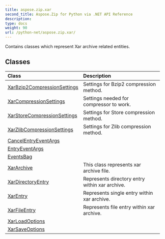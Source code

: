 ```yaml
---
title: aspose.zip.xar
second_title: Aspose.Zip for Python via .NET API Reference
description: 
type: docs
weight: 90
url: /python-net/aspose.zip.xar/
---
```



Contains classes which represent Xar archive related entities.

## Classes
| Class | Description |
| :- | :- |
|[XarBzip2CompressionSettings](/zip/python-net/aspose.zip.xar/xarbzip2compressionsettings/)|Settings for Bzip2 compression method.|
|[XarCompressionSettings](/zip/python-net/aspose.zip.xar/xarcompressionsettings/)|Settings needed for compressor to work.|
|[XarStoreCompressionSettings](/zip/python-net/aspose.zip.xar/xarstorecompressionsettings/)|Settings for Store compression method.|
|[XarZlibCompressionSettings](/zip/python-net/aspose.zip.xar/xarzlibcompressionsettings/)|Settings for Zlib compression method.|
|[CancelEntryEventArgs](/zip/python-net/aspose.zip.xar/cancelentryeventargs/)||
|[EntryEventArgs](/zip/python-net/aspose.zip.xar/entryeventargs/)||
|[EventsBag](/zip/python-net/aspose.zip.xar/eventsbag/)||
|[XarArchive](/zip/python-net/aspose.zip.xar/xararchive/)|This class represents xar archive file.|
|[XarDirectoryEntry](/zip/python-net/aspose.zip.xar/xardirectoryentry/)|Represents directory entry within xar archive.|
|[XarEntry](/zip/python-net/aspose.zip.xar/xarentry/)|Represents single entry within xar archive.|
|[XarFileEntry](/zip/python-net/aspose.zip.xar/xarfileentry/)|Represents file entry within xar archive.|
|[XarLoadOptions](/zip/python-net/aspose.zip.xar/xarloadoptions/)||
|[XarSaveOptions](/zip/python-net/aspose.zip.xar/xarsaveoptions/)||
